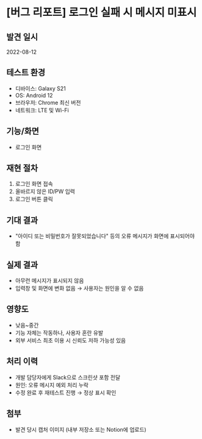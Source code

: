 # [버그 리포트] 로그인 실패 시 메시지 미표시

## 발견 일시

2022-08-12

## 테스트 환경

- 디바이스: Galaxy S21
- OS: Android 12
- 브라우저: Chrome 최신 버전
- 네트워크: LTE 및 Wi-Fi

## 기능/화면

- 로그인 화면

## 재현 절차

1. 로그인 화면 접속
2. 올바르지 않은 ID/PW 입력
3. 로그인 버튼 클릭

## 기대 결과

- "아이디 또는 비밀번호가 잘못되었습니다" 등의 오류 메시지가 화면에 표시되어야 함

## 실제 결과

- 아무런 메시지가 표시되지 않음
- 입력창 및 화면에 변화 없음 → 사용자는 원인을 알 수 없음

## 영향도

- 낮음~중간
- 기능 자체는 작동하나, 사용자 혼란 유발
- 외부 서비스 최초 이용 시 신뢰도 저하 가능성 있음

## 처리 이력

- 개발 담당자에게 Slack으로 스크린샷 포함 전달
- 원인: 오류 메시지 예외 처리 누락
- 수정 완료 후 재테스트 진행 → 정상 표시 확인

## 첨부

- 발견 당시 캡처 이미지 (내부 저장소 또는 Notion에 업로드)
